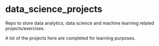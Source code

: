 # data_science_projects
Repo to store data analytics, data science and machine learning related projects/exercises. 

A lot of the projects here are completed for learning purposes.

